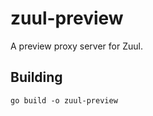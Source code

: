 zuul-preview
============

A preview proxy server for Zuul.

Building
--------

```
go build -o zuul-preview
```
